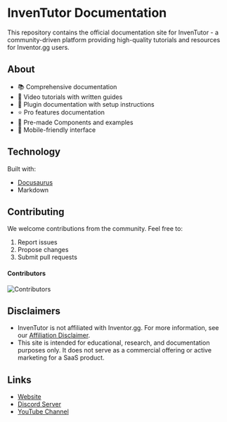 # InvenTutor Documentation
This repository contains the official documentation site for InvenTutor - a community-driven platform providing high-quality tutorials and resources for Inventor.gg users.

## About
- 📚 Comprehensive documentation
- 🎥 Video tutorials with written guides
- 🔌 Plugin documentation with setup instructions
- ⭐ Pro features documentation
- 🧩 Pre-made Components and examples
- 📱 Mobile-friendly interface

## Technology
Built with:
- [Docusaurus](https://docusaurus.io/)
- Markdown

## Contributing
We welcome contributions from the community. Feel free to:
1. Report issues
2. Propose changes
3. Submit pull requests

#### Contributors
![Contributors](https://contrib.rocks/image?repo=InvenTutor/inventutor.github.io)

## Disclaimers
- InvenTutor is not affiliated with Inventor.gg. For more information, see our [Affiliation Disclaimer](https://inventutor.github.io/d/l/affiliation-disclaimer).
- This site is intended for educational, research, and documentation purposes only. It does not serve as a commercial offering or active marketing for a SaaS product.

## Links
- [Website](https://inventutor.github.io)
- [Discord Server](https://dsc.gg/inventutor)
- [YouTube Channel](https://www.youtube.com/@InvenTutor)